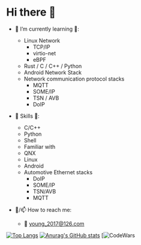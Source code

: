 # Hi there 👋

- 🌱 I’m currently learning 🌱:
  - Linux Network
    - TCP/IP
    - virtio-net
    - eBPF
  - Rust / C / C++ / Python
  - Android Network Stack
  - Network communication protocol stacks
    - MQTT
    - SOME/IP
    - TSN / AVB
    - DoIP

- 👷 Skills 🏢:
  - C/C++
  - Python
  - Shell
  -  Familiar with
    - QNX
    - Linux
    - Android
  - Automotive Ethernet stacks
    - DoIP
    - SOME/IP
    - TSN/AVB
    - MQTT
  
- 💬/📫 How to reach me:
  - 📧 young_2017@126.com


[![Top Langs](https://github-readme-stats.vercel.app/api/top-langs/?username=Sphinxes0o0&layout=compact)](https://github.com/anuraghazra/github-readme-stats)
[![Anurag's GitHub stats](https://github-readme-stats.vercel.app/api?username=Sphinxes0o0&layout=compact)](https://github.com/anuraghazra/github-readme-stats)
[![CodeWars](https://www.codewars.com/users/Sphinx0o0/badges/large)
